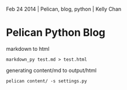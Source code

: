 Feb 24 2014 | Pelican, blog, python | Kelly Chan
# Pelican Python Blog


markdown to html
```
markdown_py test.md > test.html
```

generating content/md to output/html
```
pelican content/ -s settings.py
```
